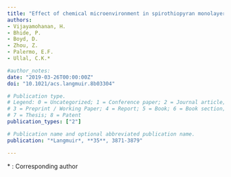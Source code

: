 ```yaml
---
title: "Effect of chemical microenvironment in spirothiopyran monolayer direct-write photoresists"
authors:
- Vijayamohanan, H.
- Bhide, P.
- Boyd, D.
- Zhou, Z.
- Palermo, E.F.
- Ullal, C.K.*

#author_notes:
date: "2019-03-26T00:00:00Z"
doi: "10.1021/acs.langmuir.8b03304"

# Publication type.
# Legend: 0 = Uncategorized; 1 = Conference paper; 2 = Journal article;
# 3 = Preprint / Working Paper; 4 = Report; 5 = Book; 6 = Book section;
# 7 = Thesis; 8 = Patent
publication_types: ["2"]

# Publication name and optional abbreviated publication name.
publication: "*Langmuir*, **35**, 3871-3879"

---
```

\* : Corresponding author
